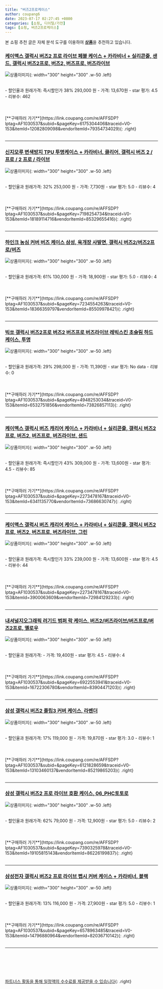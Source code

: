 ```yaml
---
title: "버즈2프로케이스"
author: coupang6
date: 2023-07-17 02:27:45 +0800
categories: [쇼핑, 디이털/가전]
tags: [쇼핑, 버즈2프로케이스]
---
```


본 쇼핑 추천 글은 자체 분석 도구를 이용하여 [**상품**](https://link.coupang.com/a/bao1ui)을 추천하고 있습니다.

### [케이맥스 갤럭시 버즈2 프로 라이브 페블 케이스 + 카라비너 + 실리콘줄, 샌드, 갤럭시 버즈2프로, 버즈2, 버즈프로, 버즈라이브](https://link.coupang.com/re/AFFSDP?lptag=AF1030537&subid=&pageKey=6175304406&traceid=V0-153&itemId=12082809098&vendorItemId=79354734029)

![상품이미지](https://thumbnail9.coupangcdn.com/thumbnails/remote/230x230ex/image/vendor_inventory/8f75/fcc36b0fc246574ca75c6faaf6d392d26ed3e3bebe909d1920d36b7fef82.jpg){: width="300" height="300" .w-50 .left}


<br>
- 할인율과 원래가격: 즉시할인가 38%  293,000   원
- 가격: 13,670원
- star 평가: 4.5
- 리뷰수: 462
<br>
<br>
<br>
<br>
[**구매하러 가기**](https://link.coupang.com/re/AFFSDP?lptag=AF1030537&subid=&pageKey=6175304406&traceid=V0-153&itemId=12082809098&vendorItemId=79354734029){: .right}
<br>
<br>

---

### [신지모루 변색방지 TPU 투명케이스 + 카라비너, 클리어, 갤럭시 버즈 2 / 프로 / 2 프로 / 라이브](https://link.coupang.com/re/AFFSDP?lptag=AF1030537&subid=&pageKey=7198254734&traceid=V0-153&itemId=18189114716&vendorItemId=85329655416)

![상품이미지](https://thumbnail7.coupangcdn.com/thumbnails/remote/230x230ex/image/rs_quotation_api/ascfpalk/0ea545739dbc4691a1ab7176ff6a7027.jpg){: width="300" height="300" .w-50 .left}


<br>
- 할인율과 원래가격: 32%  253,000   원
- 가격: 7,730원
- star 평가: 5.0
- 리뷰수: 4
<br>
<br>
<br>
<br>
[**구매하러 가기**](https://link.coupang.com/re/AFFSDP?lptag=AF1030537&subid=&pageKey=7198254734&traceid=V0-153&itemId=18189114716&vendorItemId=85329655416){: .right}
<br>
<br>

---

### [하인크 농심 커버 버즈 케이스 삼성, 육개장 사발면, 갤럭시 버즈2/버즈2프로/버즈](https://link.coupang.com/re/AFFSDP?lptag=AF1030537&subid=&pageKey=7234554263&traceid=V0-153&itemId=18366359797&vendorItemId=85509978421)

![상품이미지](https://thumbnail10.coupangcdn.com/thumbnails/remote/230x230ex/image/retail/images/2023/03/31/9/4/dd872250-7f93-42f1-ab93-93de7b9be585.jpg){: width="300" height="300" .w-50 .left}


<br>
- 할인율과 원래가격: 61%  130,000   원
- 가격: 18,900원
- star 평가: 5.0
- 리뷰수: 4
<br>
<br>
<br>
<br>
[**구매하러 가기**](https://link.coupang.com/re/AFFSDP?lptag=AF1030537&subid=&pageKey=7234554263&traceid=V0-153&itemId=18366359797&vendorItemId=85509978421){: .right}
<br>
<br>

---

### [빅쏘 갤럭시 버즈2프로 버즈2 버즈프로 버즈라이브 레빅스킨 초슬림 하드 케이스, 투명](https://link.coupang.com/re/AFFSDP?lptag=AF1030537&subid=&pageKey=4948253034&traceid=V0-153&itemId=6532751856&vendorItemId=73826857113)

![상품이미지](https://thumbnail10.coupangcdn.com/thumbnails/remote/230x230ex/image/retail/images/8848526962325938-813ea831-b25a-478c-be22-29cb46958022.jpg){: width="300" height="300" .w-50 .left}


<br>
- 할인율과 원래가격: 29%  298,000   원
- 가격: 11,390원
- star 평가: No data
- 리뷰수: 0
<br>
<br>
<br>
<br>
[**구매하러 가기**](https://link.coupang.com/re/AFFSDP?lptag=AF1030537&subid=&pageKey=4948253034&traceid=V0-153&itemId=6532751856&vendorItemId=73826857113){: .right}
<br>
<br>

---

### [케이맥스 갤럭시 버즈 캐리어 케이스 + 카라비너 + 실리콘줄, 갤럭시 버즈2프로, 버즈2, 버즈프로, 버즈라이브, 샌드](https://link.coupang.com/re/AFFSDP?lptag=AF1030537&subid=&pageKey=2273478167&traceid=V0-153&itemId=6341135770&vendorItemId=73686630747)

![상품이미지](https://thumbnail9.coupangcdn.com/thumbnails/remote/230x230ex/image/vendor_inventory/28e1/79546624b64cf4de6cd0a097df113c090ddca01dfa70ceb2748c82f72ee4.PNG){: width="300" height="300" .w-50 .left}


<br>
- 할인율과 원래가격: 즉시할인가 43%  309,000   원
- 가격: 13,600원
- star 평가: 4.5
- 리뷰수: 85
<br>
<br>
<br>
<br>
[**구매하러 가기**](https://link.coupang.com/re/AFFSDP?lptag=AF1030537&subid=&pageKey=2273478167&traceid=V0-153&itemId=6341135770&vendorItemId=73686630747){: .right}
<br>
<br>

---

### [케이맥스 갤럭시 버즈 캐리어 케이스 + 카라비너 + 실리콘줄, 갤럭시 버즈2프로, 버즈2, 버즈프로, 버즈라이브, 그린](https://link.coupang.com/re/AFFSDP?lptag=AF1030537&subid=&pageKey=2273478167&traceid=V0-153&itemId=3900063609&vendorItemId=72984129233)

![상품이미지](https://thumbnail10.coupangcdn.com/thumbnails/remote/230x230ex/image/vendor_inventory/b59e/40bfde3b6d6309069d06ccaea1b2328d2fb0b9c3a0a520a2d4530915f3fc.jpg){: width="300" height="300" .w-50 .left}


<br>
- 할인율과 원래가격: 즉시할인가 33%  239,000   원
- 가격: 13,600원
- star 평가: 4.5
- 리뷰수: 44
<br>
<br>
<br>
<br>
[**구매하러 가기**](https://link.coupang.com/re/AFFSDP?lptag=AF1030537&subid=&pageKey=2273478167&traceid=V0-153&itemId=3900063609&vendorItemId=72984129233){: .right}
<br>
<br>

---

### [내셔널지오그래픽 러기드 범퍼 락 케이스, 버즈2/버즈라이브/버즈프로/버즈2프로, 옐로우](https://link.coupang.com/re/AFFSDP?lptag=AF1030537&subid=&pageKey=6922553941&traceid=V0-153&itemId=16722306780&vendorItemId=83904471203)

![상품이미지](https://thumbnail8.coupangcdn.com/thumbnails/remote/230x230ex/image/rs_quotation_api/1ipr9qyg/55c90246a65743fbaf52e04cd9e10a0f.jpg){: width="300" height="300" .w-50 .left}


<br>
- 할인율과 원래가격: 
- 가격: 19,400원
- star 평가: 4.5
- 리뷰수: 4
<br>
<br>
<br>
<br>
[**구매하러 가기**](https://link.coupang.com/re/AFFSDP?lptag=AF1030537&subid=&pageKey=6922553941&traceid=V0-153&itemId=16722306780&vendorItemId=83904471203){: .right}
<br>
<br>

---

### [삼성 갤럭시 버즈2 플립3 커버 케이스, 라벤더](https://link.coupang.com/re/AFFSDP?lptag=AF1030537&subid=&pageKey=6121828659&traceid=V0-153&itemId=13103460137&vendorItemId=85219865203)

![상품이미지](https://thumbnail10.coupangcdn.com/thumbnails/remote/230x230ex/image/vendor_inventory/b571/62e680effa68f9263045b3f478f9dbccad4c5bdc066a1d78ef1427859629.jpg){: width="300" height="300" .w-50 .left}


<br>
- 할인율과 원래가격: 17%  119,000   원
- 가격: 19,870원
- star 평가: 3.0
- 리뷰수: 1
<br>
<br>
<br>
<br>
[**구매하러 가기**](https://link.coupang.com/re/AFFSDP?lptag=AF1030537&subid=&pageKey=6121828659&traceid=V0-153&itemId=13103460137&vendorItemId=85219865203){: .right}
<br>
<br>

---

### [삼성 갤럭시 버즈2 프로 라이브 호환 케이스, 06_PHC토토로](https://link.coupang.com/re/AFFSDP?lptag=AF1030537&subid=&pageKey=7390325978&traceid=V0-153&itemId=19105815143&vendorItemId=86226199837)

![상품이미지](https://thumbnail9.coupangcdn.com/thumbnails/remote/230x230ex/image/vendor_inventory/f0ca/ec890d78bbc4f1cf88477995cca6c09a4d8c2d1810487003114c4cba4e87.jpg){: width="300" height="300" .w-50 .left}


<br>
- 할인율과 원래가격: 62%  79,000   원
- 가격: 12,900원
- star 평가: 5.0
- 리뷰수: 2
<br>
<br>
<br>
<br>
[**구매하러 가기**](https://link.coupang.com/re/AFFSDP?lptag=AF1030537&subid=&pageKey=7390325978&traceid=V0-153&itemId=19105815143&vendorItemId=86226199837){: .right}
<br>
<br>

---

### [삼성전자 갤럭시 버즈2 프로 라이브 펩시 커버 케이스 + 카라비너, 블랙](https://link.coupang.com/re/AFFSDP?lptag=AF1030537&subid=&pageKey=6578963485&traceid=V0-153&itemId=14796880964&vendorItemId=82036710142)

![상품이미지](https://thumbnail10.coupangcdn.com/thumbnails/remote/230x230ex/image/vendor_inventory/a325/0bffad9c7f1024831ec042f9f6d9ff7a2936ec62c1f358a54b4dd70f9325.jpg){: width="300" height="300" .w-50 .left}


<br>
- 할인율과 원래가격: 13%  116,000   원
- 가격: 27,900원
- star 평가: 5.0
- 리뷰수: 1
<br>
<br>
<br>
<br>
[**구매하러 가기**](https://link.coupang.com/re/AFFSDP?lptag=AF1030537&subid=&pageKey=6578963485&traceid=V0-153&itemId=14796880964&vendorItemId=82036710142){: .right}
<br>
<br>

---
<br><br><br><br><br> [파트너스 활동을 통해 일정액의 수수료를 제공받을 수 있습니다](https://link.coupang.com/a/bao1ui){: .right}